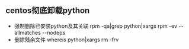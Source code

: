 ## centos彻底卸载python
- 强制删除已安装python及其关联
rpm -qa|grep python|xargs rpm -ev --allmatches --nodeps
- 删除残余文件
whereis python|xargs rm -frv
